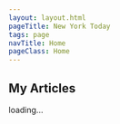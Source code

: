 ```yaml
---
layout: layout.html
pageTitle: New York Today
tags: page
navTitle: Home
pageClass: Home
---
```


## My Articles

<!-- <button>Articles</button> -->

<main class="stories">loading...</main>

<!-- {% for page in collections.page %}
  <h2><a href="{{ page.url | url }}">{{ page.data.pageTitle }}</a></h2>
  <em>{{ page.date | date: "%Y-%m-%d" }}</em>
{% endfor %} -->